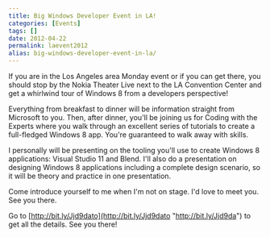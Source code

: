 ```yaml
---
title: Big Windows Developer Event in LA!
categories: [Events]
tags: []
date: 2012-04-22
permalink: laevent2012
alias: big-windows-developer-event-in-la/
---
```


If you are in the Los Angeles area Monday event or if you can get there, you should stop by the Nokia Theater Live next to the LA Convention Center and get a whirlwind tour of Windows 8 from a developers perspective!


Everything from breakfast to dinner will be information straight from Microsoft to you. Then, after dinner, you&#39;ll be joining us for Coding with the Experts where you walk through an excellent series of tutorials to create a full-fledged Windows 8 app. You&#39;re guaranteed to walk away with skills.

I personally will be presenting on the tooling you&#39;ll use to create Windows 8 applications: Visual Studio 11 and Blend. I&#39;ll also do a presentation on designing Windows 8 applications including a complete design scenario, so it will be theory and practice in one presentation.

Come introduce yourself to me when I&#39;m not on stage. I&#39;d love to meet you. See you there.

Go to [http://bit.ly/Jjd9dato](http://bit.ly/Jjd9dato "http://bit.ly/Jjd9da") to get all the details. See you there!